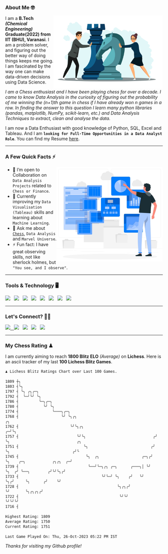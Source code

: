### About Me 🤓
<img align="right" alt="Coding" width="350" src="https://github.com/Laxman-Lakhan/Laxman-Lakhan/blob/master/Assets/Chess_Vector.jpg">   

I am a **B.Tech** _**(Chemical Engineering)**_ **Graduate(2022) from IIT (BHU), Varanasi**. I am a problem solver, and figuring out the better way of doing things keeps me going. I am fascinated by the way one can make data-driven decisions using Data Science. 

_I am a Chess enthusiast and I have been playing chess for over a decade. I came to know Data Analysis in the curiosity of figuring out the probability of me winning the (n+1)th game in chess if I have already won n games in a row. In finding the answer to this question I learn many python libraries (pandas, matplotlib, NumPy, scikit-learn, etc.) and Data Analysis Techniques to extract, clean and analyse the data._

I am now a Data Enthusiast with good knowledge of Python, SQL, Excel and Tableau. And I am **`looking for Full-Time Opportunities in a Data Analyst Role`**. You can find my Resume
 [here](https://drive.google.com/file/d/1UIOoogRLj5eGQFQBkuvMmTISZVdl2Ok7/view?usp=sharing).


---

### A Few Quick Facts ⚡️
<img align="right" alt="Coding" width="340" src="https://github.com/Laxman-Lakhan/Laxman-Lakhan/blob/master/Assets/Data_Vector.jpg">   

- 🤝 I’m open to Collaboration on `Data Analysis Projects` related to `Chess or Finance`.
- 📖 Currently improving my `Data Visualisation (Tableau)` skills and learning about `Machine Learning`.
- 💬 Ask me about [`Chess`](https://lichess.org/@/YourKingIsInDanger), `Data Analysis` and `Marvel Universe`.
- ⚡️ Fun fact: I have great observing skills, not like sherlock holmes, but `"You see, and I observe"`.

---
### Tools & Technology 🖥

<img src="https://img.shields.io/badge/Python-white?logo=Python&logoColor=ColorName&style=ShieldStyle" /> &nbsp;
<img src="https://img.shields.io/badge/MySQL-white?logo=MySQL&logoColor=ColorName&style=ShieldStyle" /> &nbsp;
<img src="https://img.shields.io/badge/Tableau-white?logo=Tableau&logoColor=ColorName&style=ShieldStyle" /> &nbsp;
<img src="https://img.shields.io/badge/Excel-white?logo=Microsoft+Excel&logoColor=196F3D&style=ShieldStyle" /> &nbsp;
<img src="https://img.shields.io/badge/Jupyter-white?logo=Jupyter&logoColor=ColorName&style=ShieldStyle" /> &nbsp;
<img src="https://img.shields.io/badge/pandas-white?logo=Pandas&logoColor=000080&style=ShieldStyle" /> &nbsp;
<img src="https://img.shields.io/badge/numpy-white?logo=Numpy&logoColor=85C1E9&style=ShieldStyle" /> &nbsp;
<img src="https://img.shields.io/badge/scikit learn-white?logo=Scikit+Learn&logoColor=ColorName&style=ShieldStyle" /> &nbsp;



---

### Let's Connect? 🫳🏻

<a href="mailto:laxmansingh.lakhan@gmail.com"> <img src="https://img.icons8.com/fluent/48/000000/gmail.png" width="3.5%"/> &nbsp;
[<img src="https://img.icons8.com/color/48/000000/linkedin.png" width="3.5%"/>](https://www.linkedin.com/in/laxman-lakhan/)  &nbsp;
[<img src="https://img.icons8.com/fluent/48/000000/facebook-new.png" width="3.5%"/>](https://www.facebook.com/s.laxmanlakhan/)  &nbsp;
[<img src="https://img.icons8.com/fluent/48/000000/instagram-new.png" width="3.5%"/>](https://www.instagram.com/laxman.lakhan/)  &nbsp;
[<img src="https://img.icons8.com/color/48/000000/twitter.png" width="3.5%"/>](https://twitter.com/laxman__lakhan)  &nbsp;

 ---
  
### My Chess Rating ♟
  
I am currently aiming to reach **1800 Blitz ELO** *(Average)* on **Lichess**. Here is an ascii tracker of my last **100 Lichess Blitz Games**.

  ```
  ♟︎ 𝙻𝚒𝚌𝚑𝚎𝚜𝚜 𝙱𝚕𝚒𝚝𝚣 𝚁𝚊𝚝𝚒𝚗𝚐𝚜 𝙲𝚑𝚊𝚛𝚝 𝚘𝚟𝚎𝚛 𝙻𝚊𝚜𝚝 𝟷00 𝙶𝚊𝚖𝚎𝚜.
  
1809 ┼╮
1803 ┤╰╮
1797 ┤ ╰╮ ╭╮╭─╮
1792 ┤  ╰─╯╰╯ ╰╮
1786 ┤         ╰─╮╭─╮
1780 ┤           ╰╯ ╰╮
1774 ┤               ╰───╮╭─╮
1768 ┤                   ╰╯ ╰╮╭╮                                     ╭╮
1762 ┤                       ╰╯╰╮╭╮                                ╭─╯╰╮
1757 ┤                          ╰╯╰╮                              ╭╯   ╰╮                              ╭╮
1751 ┤                             ╰╮                            ╭╯     ╰╮                            ╭╯╰
1745 ┤                              ╰╮  ╭╮                   ╭─╮╭╯       ╰╮    ╭─╮            ╭╮╭╮  ╭─╯
1739 ┤                               ╰──╯╰─╮╭╮ ╭─╮      ╭───╮│ ╰╯         ╰╮  ╭╯ ╰──╮        ╭╯╰╯╰╮╭╯
1733 ┤                                     ╰╯╰─╯ ╰╮    ╭╯   ╰╯             ╰╮╭╯     ╰╮      ╭╯    ╰╯
1728 ┤                                            ╰╮╭╮╭╯                    ╰╯       ╰╮╭╮╭╮╭╯
1722 ┤                                             ╰╯╰╯                               ╰╯╰╯╰╯
1716 ┤ 

Highest Rating: 1809
Average Rating: 1750
Current Rating: 1751 

Last Game Played On: Thu, 26-Oct-2023 05:22 PM IST
  ```
  
  
*Thanks for visiting my Github profile!*
